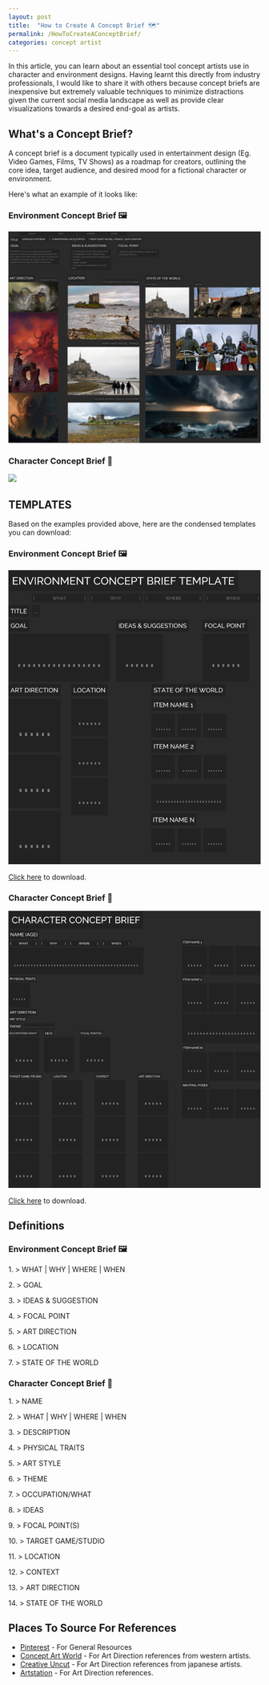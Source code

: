 ```yaml
---
layout: post
title:  "How to Create A Concept Brief 🗺️"
permalink: /HowToCreateAConceptBrief/
categories: concept artist
---
```


In this article, you can learn about an essential tool concept artists use in character and environment designs. Having learnt this directly from industry professionals, I would like to share it with others because concept briefs are inexpensive but extremely valuable techniques to minimize distractions given the current social media landscape as well as provide clear visualizations towards a desired end-goal as artists.

##  **What's a Concept Brief?**

A concept brief is a document typically used in entertainment design (Eg. Video Games, Films, TV Shows) as a roadmap for creators, outlining the core idea, target audience, and desired mood for a fictional character or environment.

Here's what an example of it looks like:

### Environment Concept Brief 🖼️
![](img/2024_04_05/env_concept_brief.png)

### Character Concept Brief 👤
![](img/2024_04_05/char_concept_brief.png)

## **TEMPLATES**

Based on the examples provided above, here are the condensed templates you can download:

### Environment Concept Brief 🖼️
![](img/2024_04_05/ed_concept_brief_template.png)

[Click here](https://github.com/cardboardcode/cardboardcode.github.io/raw/main/img/2024_04_05/ed_concept_brief_template.pur) to download.

### Character Concept Brief 👤
![](img/2024_04_05/char_concept_brief_template.png)

[Click here](https://github.com/cardboardcode/cardboardcode.github.io/raw/main/img/2024_04_05/char_concept_brief_template.pur) to download.

## **Definitions**

### Environment Concept Brief 🖼️

1\. > WHAT | WHY | WHERE | WHEN

2\. > GOAL

3\. > IDEAS & SUGGESTION

4\. > FOCAL POINT

5\. > ART DIRECTION

6\. > LOCATION

7\. > STATE OF THE WORLD

### Character Concept Brief 👤

1\. > NAME

2\. > WHAT | WHY | WHERE | WHEN

3\. > DESCRIPTION

4\. > PHYSICAL TRAITS

5\. > ART STYLE

6\. > THEME

7\. > OCCUPATION/WHAT

8\. > IDEAS

9\. > FOCAL POINT(S)

10\. > TARGET GAME/STUDIO

11\. > LOCATION

12\. > CONTEXT

13\. > ART DIRECTION

14\. > STATE OF THE WORLD

## **Places To Source For References**

- [Pinterest](https://www.pinterest.com/) - For General Resources
- [Concept Art World](https://conceptartworld.com/) - For Art Direction references from western artists.
- [Creative Uncut](https://www.creativeuncut.com/) - For Art Direction references from japanese artists.
- [Artstation](https://www.artstation.com/) - For Art Direction references.

